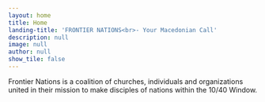 ```yaml
---
layout: home
title: Home
landing-title: 'FRONTIER NATIONS<br>- Your Macedonian Call'
description: null
image: null
author: null
show_tile: false
---
```


Frontier Nations is a coalition of churches, individuals and organizations united in their mission to make disciples of nations within the 10/40 Window.
